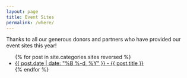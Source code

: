 ```yaml
---
layout: page
title: Event Sites
permalink: /where/
---
```


Thanks to all our generous donors and partners who have provided our event sites this year!  

<ul>
    {% for post in site.categories.sites reversed %}
        <li><a href="{{ site.baseurl }}{{ post.url }}">{{ post.date | date: "%B %-d, %Y" }} - {{ post.title }}</a></li>
    {% endfor %}
</ul>
